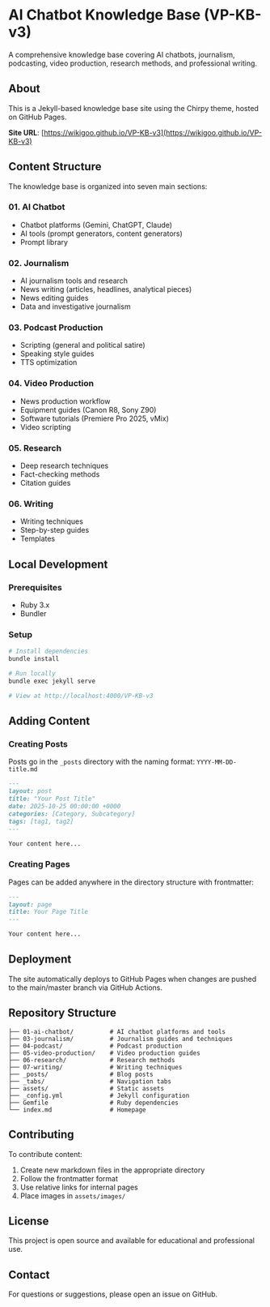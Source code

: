 # AI Chatbot Knowledge Base (VP-KB-v3)

A comprehensive knowledge base covering AI chatbots, journalism, podcasting, video production, research methods, and professional writing.

## About

This is a Jekyll-based knowledge base site using the Chirpy theme, hosted on GitHub Pages.

**Site URL**: [https://wikigoo.github.io/VP-KB-v3](https://wikigoo.github.io/VP-KB-v3)

## Content Structure

The knowledge base is organized into seven main sections:

### 01. AI Chatbot
- Chatbot platforms (Gemini, ChatGPT, Claude)
- AI tools (prompt generators, content generators)
- Prompt library

### 02. Journalism
- AI journalism tools and research
- News writing (articles, headlines, analytical pieces)
- News editing guides
- Data and investigative journalism

### 03. Podcast Production
- Scripting (general and political satire)
- Speaking style guides
- TTS optimization

### 04. Video Production
- News production workflow
- Equipment guides (Canon R8, Sony Z90)
- Software tutorials (Premiere Pro 2025, vMix)
- Video scripting

### 05. Research
- Deep research techniques
- Fact-checking methods
- Citation guides

### 06. Writing
- Writing techniques
- Step-by-step guides
- Templates

## Local Development

### Prerequisites
- Ruby 3.x
- Bundler

### Setup

```bash
# Install dependencies
bundle install

# Run locally
bundle exec jekyll serve

# View at http://localhost:4000/VP-KB-v3
```

## Adding Content

### Creating Posts

Posts go in the `_posts` directory with the naming format: `YYYY-MM-DD-title.md`

```markdown
---
layout: post
title: "Your Post Title"
date: 2025-10-25 00:00:00 +0000
categories: [Category, Subcategory]
tags: [tag1, tag2]
---

Your content here...
```

### Creating Pages

Pages can be added anywhere in the directory structure with frontmatter:

```markdown
---
layout: page
title: Your Page Title
---

Your content here...
```

## Deployment

The site automatically deploys to GitHub Pages when changes are pushed to the main/master branch via GitHub Actions.

## Repository Structure

```
├── 01-ai-chatbot/          # AI chatbot platforms and tools
├── 03-journalism/          # Journalism guides and techniques
├── 04-podcast/             # Podcast production
├── 05-video-production/    # Video production guides
├── 06-research/            # Research methods
├── 07-writing/             # Writing techniques
├── _posts/                 # Blog posts
├── _tabs/                  # Navigation tabs
├── assets/                 # Static assets
├── _config.yml             # Jekyll configuration
├── Gemfile                 # Ruby dependencies
└── index.md                # Homepage
```

## Contributing

To contribute content:

1. Create new markdown files in the appropriate directory
2. Follow the frontmatter format
3. Use relative links for internal pages
4. Place images in `assets/images/`

## License

This project is open source and available for educational and professional use.

## Contact

For questions or suggestions, please open an issue on GitHub.
